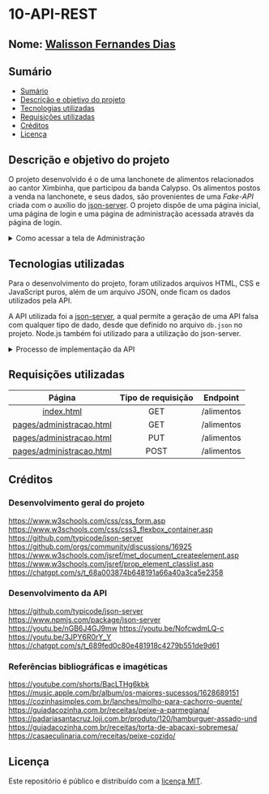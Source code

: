 # 10-API-REST

## Nome: [Walisson Fernandes Dias](https://github.com/Murynga)

## Sumário

- [Sumário](#sumário)
- [Descrição e objetivo do projeto](#descrição-e-objetivo-do-projeto)
- [Tecnologias utilizadas](#tecnologias-utilizadas)
- [Requisições utilizadas](#requisições-utilizadas)
- [Créditos](#créditos)
- [Licença](#licença)

## Descrição e objetivo do projeto

O projeto desenvolvido é o de uma lanchonete de alimentos relacionados ao cantor Ximbinha, que participou da banda Calypso. Os alimentos postos a venda na lanchonete, e seus dados, são provenientes de uma *Fake-API* criada com o auxílio do [json-server](https://github.com/typicode/json-server). O projeto dispõe de uma página inicial, uma página de login e uma página de administração acessada através da página de login.

<details>
  <summary>Como acessar a tela de Administração</summary>
  
  Para acessar a tela de administração, você deve digitar os seguintes nome de  usuário e senha nos respectivos espaços:

  > - Nome de usuário: Cledivan
  > - Senha: Calypso99

  Nela, você pode clicar em um dos alimentos na lista de alimentos para selecioná-lo, e logo em seguida, possui duas opções:

  - Clicar em `Alterar dados`, o que substituirá os dados do alimento selecionado pelos dados inseridos nos respectivos campos;

  - Clicar em `Adicionar novo alimento`, o que adicionará um novo alimento com todos os dados inseridos nos respectivos campos.

  ---
</details>

## Tecnologias utilizadas

Para o desenvolvimento do projeto, foram utilizados arquivos HTML, CSS e JavaScript puros, além de um arquivo JSON, onde ficam os dados utilizados pela API.

A API utilizada foi a [json-server](https://github.com/typicode/json-server), a qual permite a geração de uma API falsa com qualquer tipo de dado, desde que definido no arquivo `db.json` no projeto. Node.js também foi utilizado para a utilização do json-server.

<details>
  <summary>Processo de implementação da API</summary>
  
  Primeiro, foi instalado o *json-server* no projeto, utilizando o seguinte comando no terminal:

  `npm install json-server`

  Depois, foi criado um arquivo *db.json*, o qual foi preenchido com os dados necessários:

  ``` json
  {
    "alimentos": [
        { 
            "id": "1",
            "nome": "Estrela Dourada",
            "ingredientes": "1 salsicha, molho de tomate, cebola, alho, milho verde e o tempero da casa",
            "preco": "R$ 8,00",
            "imagem": "https://cozinhasimples.com.br/wp-content/uploads/cachorro-quente-cozinha-simples.jpg"
        },

        ...
    ]
  }
  ```

  Com os dados da API prontos, deve-se voltar ao terminal e digitar:

  `npx json-server json/db.json`
  
  > [!IMPORTANT]
  > `npx` procura e executa o arquivo pedido, `json-server` inicia o servidor, e `json/db.json` é o caminho para o nosso arquivo JSON.

  Depois disso, nossa API vai estar *visível* na porta *localhost:3000*, onde podemos vê-la funcionando para teste.

  Agora, para que seja possível fazer o *deploy* do site, na Vercel, com a API funcionando, foi necessário criar um arquivo `server.js`, que cria um servidor de onde acessar os dados da API, e um arquivo de configuração, `vercel.json`, para que a Vercel encontre e execute adequadamente o servidor.

  ---
</details>

## Requisições utilizadas

| Página | Tipo de requisição | Endpoint |
| :---: | :---: | :---: |
| [index.html](/index.html) | GET | /alimentos |
| [pages/administracao.html](/pages/administracao.html) | GET | /alimentos |
| [pages/administracao.html](/pages/administracao.html) | PUT | /alimentos |
| [pages/administracao.html](/pages/administracao.html) | POST | /alimentos |

## Créditos

### Desenvolvimento geral do projeto

https://www.w3schools.com/css/css_form.asp
https://www.w3schools.com/css/css3_flexbox_container.asp
https://github.com/typicode/json-server
https://github.com/orgs/community/discussions/16925
https://www.w3schools.com/jsref/met_document_createelement.asp
https://www.w3schools.com/jsref/prop_element_classlist.asp
https://chatgpt.com/s/t_68a003874b648191a66a40a3ca5e2358

### Desenvolvimento da API

https://github.com/typicode/json-server
https://www.npmjs.com/package/json-server
https://youtu.be/nGB6J4GJ9mw
https://youtu.be/NofcwdmLQ-c
https://youtu.be/3JPY6R0rY_Y
https://chatgpt.com/s/t_689fed0c80e481918c4279b551de9d61

### Referências bibliográficas e imagéticas

https://youtube.com/shorts/BacLTHg6kbk
https://music.apple.com/br/album/os-maiores-sucessos/1628689151
https://cozinhasimples.com.br/lanches/molho-para-cachorro-quente/
https://guiadacozinha.com.br/receitas/peixe-a-parmegiana/
https://padariasantacruz.loji.com.br/produto/120/hamburguer-assado-und
https://guiadacozinha.com.br/receitas/torta-de-abacaxi-sobremesa/
https://casaeculinaria.com/receitas/peixe-cozido/

## Licença

Este repositório é público e distribuído com a [licença MIT](/LICENSE).